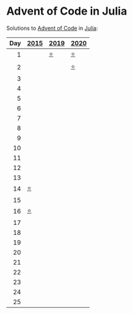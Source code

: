 # Advent of Code in Julia

Solutions to [Advent of Code](https://adventofcode.com/) in [Julia](https://julialang.org/):

|   Day | [2015](2015)                    | [2019](2019)                                     | [2020](2020)                      |
|------:|:--------------------------------|:-------------------------------------------------|:----------------------------------|
|     1 |                                 | [⭐](2019/01_the_tyranny_of_the_rocket_equation) | [⭐](2020/01_report_repair)       |
|     2 |                                 |                                                  | [⭐](2020/02_password_philosophy) |
|     3 |                                 |                                                  |                                   |
|     4 |                                 |                                                  |                                   |
|     5 |                                 |                                                  |                                   |
|     6 |                                 |                                                  |                                   |
|     7 |                                 |                                                  |                                   |
|     8 |                                 |                                                  |                                   |
|     9 |                                 |                                                  |                                   |
|    10 |                                 |                                                  |                                   |
|    11 |                                 |                                                  |                                   |
|    12 |                                 |                                                  |                                   |
|    13 |                                 |                                                  |                                   |
|    14 | [⭐](2015/14_reindeer_olympics) |                                                  |                                   |
|    15 |                                 |                                                  |                                   |
|    16 | [⭐](2015/16_aunt_sue)          |                                                  |                                   |
|    17 |                                 |                                                  |                                   |
|    18 |                                 |                                                  |                                   |
|    19 |                                 |                                                  |                                   |
|    20 |                                 |                                                  |                                   |
|    21 |                                 |                                                  |                                   |
|    22 |                                 |                                                  |                                   |
|    23 |                                 |                                                  |                                   |
|    24 |                                 |                                                  |                                   |
|    25 |                                 |                                                  |                                   |
